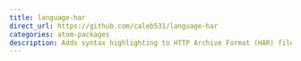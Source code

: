 ```yaml
---
title: language-har
direct_url: https://github.com/caleb531/language-har
categories: atom-packages
description: Adds syntax highlighting to HTTP Archive Format (HAR) files
---
```

